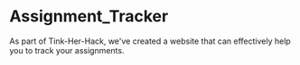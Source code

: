 # Assignment_Tracker
As part of Tink-Her-Hack, we've created a website that can effectively help you to track your assignments.
